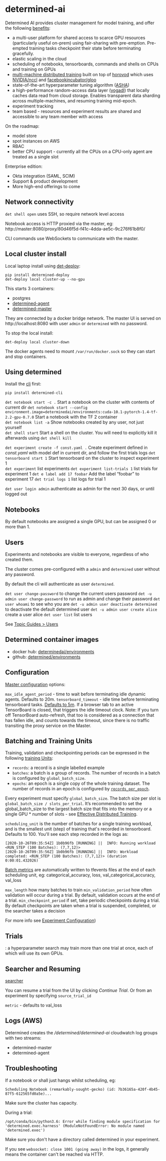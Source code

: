 # determined-ai

Determined AI provides cluster management for model training, and offer the following [benefits](https://docs.determined.ai/latest/topic-guides/benefits-of-determined.html):

- a multi-user platform for shared access to scarce GPU resources (particularly useful on-prem) using fair-sharing with pre-emption. Pre-empted training tasks checkpoint their state before terminating gracefully.
- elastic scaling in the cloud
- scheduling of notebooks, tensorboards, commands and shells on CPUs and training on GPUs
- [multi-machine distributed training](https://docs.determined.ai/latest/topic-guides/effective-distributed-training.html#effective-distributed-training) built on top of [horovod](https://github.com/horovod/horovod) which uses [NVIDIA/nccl](https://github.com/NVIDIA/nccl) and [facebookincubator/gloo](https://github.com/facebookincubator/gloo)
- state-of-the-art hyperparameter tuning algorithm ([ASHA](https://arxiv.org/abs/1810.05934))
- a high-performance random-access data layer ([yogadl](https://docs.determined.ai/latest/how-to/data-layer.html)) that locally caches data read from cloud storage. Enables transparent data sharding across multiple-machines, and resuming training mid-epoch.
- experiment tracking
- team based - resources and experiment results are shared and accessible to any team member with access

On the roadmap:

- model store
- spot instances on AWS
- RBAC
- better CPU support - currently all the CPUs on a CPU-only agent are treated as a single slot

Enterprise edition:

- Okta integration (SAML, SCIM)
- Support & product development
- More high-end offerings to come

## Network connectivity

`det shell open` uses SSH, so require network level access

Notebook access is HTTP proxied via the master, eg: http://master:8080/proxy/80d46f5d-f41c-4dda-ae5c-9c276f61b8f0/

CLI commands use WebSockets to communicate with the master.

## Local cluster install

Local laptop install using [det-deploy](https://docs.determined.ai/latest/how-to/installation/deploy.html):

```shell
pip install determined-deploy
det-deploy local cluster-up --no-gpu
```

This starts 3 containers:

- postgres
- [determined-agent](https://github.com/determined-ai/determined/tree/master/agent)
- [determined-master](https://github.com/determined-ai/determined/tree/master/master)

They are connected by a docker bridge network.
The master UI is served on http://localhost:8080 with user `admin` or `determined` with no password.

To stop the local install:

```shell
det-deploy local cluster-down
```

The docker agents need to mount `/var/run/docker.sock` so they can start and stop containers.

## Using determined

Install the [cli](https://github.com/determined-ai/determined/tree/master/cli) first:

```shell
pip install determined-cli
```

`det notebook start -c .` Start a notebook on the cluster with contents of current dir
`det notebook start --config environment.image=determinedai/environments:cuda-10.1-pytorch-1.4-tf-2.2-gpu-0.7.0` Start a notebook with the TF 2 container  
`det notebook list -a` Show notebooks created by any user, not just yourself  
`det shell start` Start a shell on the cluster. You will need to explicitly kill it afterwards using `det shell kill`

`det experiment create -f const.yaml .` Create experiment defined in _const.yaml_ with model def in current dir, and follow the first trials logs
`det tensorboard start 1` Start tensorboard on the cluster to inspect experiment 1  
`det experiment` list experiments
`det experiment list-trials 1` list trials for experiment 1
`det e label add 17 foobar` Add the label “foobar” to experiment 17
`det trial logs 1` list logs for trial 1

`det user login admin` authenticate as admin for the next 30 days, or until logged out

## Notebooks

By default notebooks are assigned a single GPU, but can be assigned 0 or more than 1.

## Users

Experiments and notebooks are visible to everyone, regardless of who created them.

The cluster comes pre-configured with a `admin` and `determined` user without any password.

By default the cli will authenticate as user `determined`.

`det user change-password` to change the current users password
`det -u admin user change-password` to run as admin and change their password
`det user whoami` to see who you are
`det -u admin user deactivate determined` to deactivate the default determined user
`det -u admin user create alice` create a user alice
`det user list` list users

See [Topic Guides > Users](https://docs.determined.ai/latest/topic-guides/users.html)

## Determined container images

- docker hub: [determinedai/environments](https://hub.docker.com/r/determinedai/environments/tags)
- github: [determined/environments](https://github.com/determined-ai/environments)

## Configuration

[Master configuration](https://docs.determined.ai/latest/reference/cluster-config.html#master-configuration) options:

`max_idle_agent_period` - time to wait before terminating idle dynamic agents. Defaults to 20m.
`tensorboard_timeout` - idle time before terminating tensorboard tasks. [Defaults to 5m](https://docs.determined.ai/latest/how-to/tensorboard.html#lifecycle-management). If a browser tab to an active TensorBoard is closed, that triggers the idle timeout clock. Note: If you turn off TensorBoard auto-refresh, that too is considered as a connection that has fallen idle, and counts towards the timeout, since there is no traffic transiting the proxy service on the Master.

## Batching and Training Units

Training, validation and checkpointing periods can be expressed in the following [training Units](https://docs.determined.ai/latest/reference/experiment-config.html#experiment-configuration-training-units):

- `records`: a record is a single labelled example
- `batches`: a batch is a group of records. The number of records in a batch is configured by `global_batch_size`.
- `epochs`: an epoch is a single copy of the whole training dataset. The number of records in an epoch is configured by [`records_per_epoch`](https://docs.determined.ai/latest/reference/experiment-config.html#config-records-per-epoch).

Every experiment must specify `global_batch_size`. The batch size per slot is `global_batch_size / slots_per_trial`. It’s recommended to set the global_batch_size to the largest batch size that fits into the memory or a single GPU \* number of slots - see [Effective Distributed Training](https://docs.determined.ai/latest/topic-guides/effective-distributed-training.html).

`scheduling_unit` is the number of batches for a single training workload, and is the smallest unit (step) of training that's recorded in tensorboard. Defaults to 100. You'll see each step recorded in the logs as:

```
[2020-10-26T09:35:54Z] 1b0b96fb [RUNNING] ||  INFO: Running workload <RUN_STEP (100 Batches): (7,7,12)>
[2020-10-26T09:35:56Z] 1b0b96fb [RUNNING] ||  INFO: Workload completed: <RUN_STEP (100 Batches): (7,7,12)> (duration 0:00:01.432026)
```

[Batch metrics](https://docs.determined.ai/latest/how-to/tensorboard.html#determined-batch-metrics) are automatically written to tfevents files at the end of each scheduling unit, eg: categorical_accuracy, loss, val_categorical_accuracy, val_loss

`max_length` how many batches to train
`min_validation_period` how often validation will occur during a trial. By default, validation occurs at the end of a trial.
`min_checkpoint_period` if set, take periodic checkpoints during a trial. By default checkpoints are taken when a trial is suspended, completed, or the searcher takes a decision


For more info see [Experiment Configuration](https://docs.determined.ai/latest/reference/experiment-config.html))

## Trials

: a hyperparameter search may train more than one trial at once, each of which will use its own GPUs.

## Searcher and Resuming

[searcher](https://docs.determined.ai/latest/reference/experiment-config.html#searcher)

You can resume a trial from the UI by clicking _Continue Trial_. Or from an experiment by specifying `source_trial_id`

`metric` - defaults to val_loss

## Logs (AWS)

Determined creates the _/determined/determined-ai_ cloudwatch log groups with two streams:

- determined-master
- determined-agent

## Troubleshooting

If a notebook or shall just hangs whilst scheduling, eg:

```
Scheduling Notebook (remarkably-sought-gecko) (id: 7b36165a-420f-4b45-87f5-612565fd0a5e)...
```

Make sure the cluster has capacity.

During a trial:

```
/opt/conda/bin/python3.6: Error while finding module specification for 'determined.exec.harness' (ModuleNotFoundError: No module named 'determined.exec')
```

Make sure you don't have a directory called determined in your experiment.

If you see `websocket: close 1001 (going away)` in the logs, it generally means the container can't be reached via HTTP.
